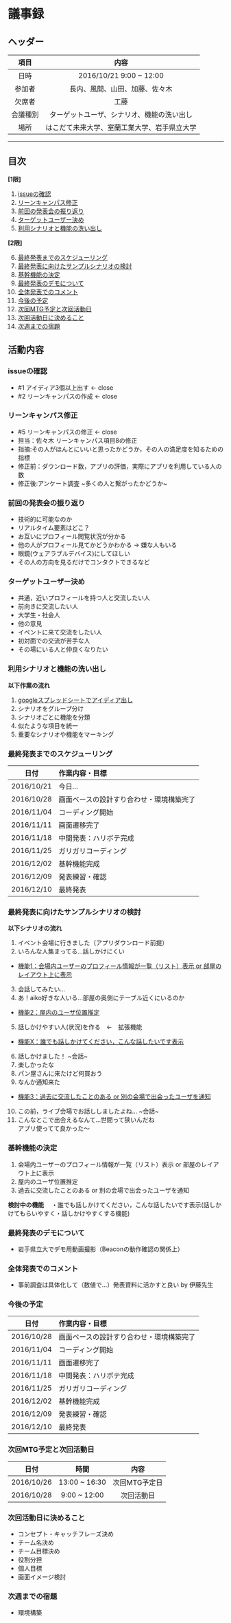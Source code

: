 
# 議事録

## ヘッダー
|項目|内容|
|:--:|:--:|
| 日時 | 2016/10/21  9:00 ~ 12:00|
| 参加者 | 長内、風間、山田、加藤、佐々木 |
| 欠席者 | 工藤 |
| 会議種別 | ターゲットユーザ、シナリオ、機能の洗い出し |
| 場所 | はこだて未来大学、室蘭工業大学、岩手県立大学 |

---
## 目次
**[1限]**

1. [issueの確認](#anchar1)
2. [リーンキャンパス修正](#anchar2)
3. [前回の発表会の振り返り](#anchar3)
4. [ターゲットユーザー決め](#anchar4)
5. [利用シナリオと機能の洗い出し](#anchar5)

**[2限]**

6. [最終発表までのスケジューリング](#anchar6)
7. [最終発表に向けたサンプルシナリオの検討](#anchar7)
8. [基幹機能の決定](#anchar8)
9. [最終発表のデモについて](#anchar9)
10. [全体発表でのコメント](#anchar10)
11. [今後の予定](#anchar11)
12. [次回MTG予定と次回活動日](#anchar12)
13. [次回活動日に決めること](#anchar13)
13. [次週までの宿題](#anchar13)

## 活動内容
### <div id="anchar1"/>issueの確認
- #1 アイディア3個以上出す ← close
- #2 リーンキャンパスの作成 ← close

### <div id="anchar2"/>リーンキャンパス修正
- #5 リーンキャンパスの修正 ← close
- 担当：佐々木 リーンキャンパス項目8の修正
 - 指摘:その人がほんとにいいと思ったかどうか，その人の満足度を知るための指標
 - 修正前：ダウンロード数，アプリの評価，実際にアプリを利用している人の数
 - 修正後:アンケート調査 ~多くの人と繫がったかどうか~

### <div id="anchar3"/>前回の発表会の振り返り
- 技術的に可能なのか
- リアルタイム要素はどこ？
- お互いにプロフィール閲覧状況が分かる
 - 他の人がプロフィール見てかどうかわかる → 嫌な人もいる
- 眼鏡(ウェアラブルデバイス)にしてほしい
 - その人の方向を見るだけでコンタクトできるなど

### <div id="anchar4"/>ターゲットユーザー決め
 - 共通，近いプロフィールを持つ人と交流したい人
  - 前向きに交流したい人
  - 大学生・社会人
 - 他の意見
  - イベントに来て交流をしたい人
  - 初対面での交流が苦手な人
  - その場にいる人と仲良くなりたい

### <div id="anchar5"/>利用シナリオと機能の洗い出し
**以下作業の流れ**
 1. [googleスプレッドシートでアイディア出し](https://docs.google.com/document/d/15_c7oyGn_xUNSc-fx81nuHXhGb88G_h5hnvxxD8PIFY/edit)
 2. シナリオをグループ分け
 3. シナリオごとに機能を分類
 4. 似たような項目を統一
 5. 重要なシナリオや機能をマーキング

### <div id="anchar6"/>最終発表までのスケジューリング
|日付|作業内容・目標|
|:--:|:--|
| 2016/10/21 | 今日... |
| 2016/10/28 | 画面ベースの設計すり合わせ・環境構築完了 |
| 2016/11/04 | コーディング開始 |
| 2016/11/11 | 画面遷移完了 |
| 2016/11/18 | 中間発表：ハリボテ完成 |
| 2016/11/25 | ガリガリコーディング |
| 2016/12/02 | 基幹機能完成 |
| 2016/12/09 | 発表練習・確認 |
| 2016/12/10 | 最終発表 |

### <div id="anchar7"/>最終発表に向けたサンプルシナリオの検討
**以下シナリオの流れ**
1. イベント会場に行きました（アプリダウンロード前提）
2. いろんな人集まってる...話しかけにくい
 - [機能1：会場内ユーザーのプロフィール情報が一覧（リスト）表示 or 部屋のレイアウト上に表示](#feature1)
3. 会話してみたい...
4. あ！aiko好きな人いる...部屋の奥側にテーブル近くにいるのか
 - [機能2：屋内のユーザ位置推定](#feature2)
5. 話しかけやすい人(状況)を作る　←　拡張機能
 - [機能X：誰でも話しかけてください，こんな話したいです表示](#featureX)
6. 話しかけました！ ~会話~
7. 楽しかったな
8. パン屋さんに来たけど何買おう
9. なんか通知来た
 - [機能3：過去に交流したことのある or 別の会場で出会ったユーザを通知](#feature3)
10. この前，ライブ会場でお話ししましたよね... ~会話~
11. こんなとこで出会えるなんて...世間って狭いんだね<br>アプリ使ってて良かった～

### <div id="anchar8"/>基幹機能の決定
1. <div id="feature1"/>会場内ユーザーのプロフィール情報が一覧（リスト）表示 or 部屋のレイアウト上に表示
2. <div id="feature2"/>屋内のユーザ位置推定
3. <div id="feature3"/>過去に交流したことのある or 別の会場で出会ったユーザを通知

**<div id="featureX"/>検討中の機能**
　・誰でも話しかけてください，こんな話したいです表示(話しかけてもらいやすく・話しかけやすくする機能)

### <div id="anchar9"/>最終発表のデモについて
* 岩手県立大でデモ用動画撮影（Beaconの動作確認の関係上）

### <div id="anchar10"/>全体発表でのコメント
* 事前調査は具体化して（数値で...）発表資料に活かすと良い by 伊藤先生

### <div id="anchar11"/>今後の予定
|日付|作業内容・目標|
|:--:|:--|
| 2016/10/28 | 画面ベースの設計すり合わせ・環境構築完了 |
| 2016/11/04 | コーディング開始 |
| 2016/11/11 | 画面遷移完了 |
| 2016/11/18 | 中間発表：ハリボテ完成 |
| 2016/11/25 | ガリガリコーディング |
| 2016/12/02 | 基幹機能完成 |
| 2016/12/09 | 発表練習・確認 |
| 2016/12/10 | 最終発表 |

### <div id="anchar12"/>次回MTG予定と次回活動日
|日付|時間|内容|
|:--:|:--:|:--:|
| 2016/10/26 | 13:00 ~ 16:30 | 次回MTG予定日 |
| 2016/10/28 | 9:00 ~ 12:00 | 次回活動日 |

### <div id="anchar13"/>次回活動日に決めること
* コンセプト・キャッチフレーズ決め
* チーム名決め
* チーム目標決め
* 役割分担
* 個人目標
* 画面イメージ検討

### <div id="anchar14"/>次週までの宿題
* 環境構築
